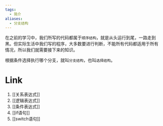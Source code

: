```yaml
---
tags:
  - 简介
aliases:
  - 分支结构
---
```

在之前的学习中，我们所写的代码都属于`顺序结构`，就是从头运行到尾，一路走到黑。但实际生活中我们写的程序，大多数要进行判断，不能所有代码都适用于所有情况，所以我们就需要接下来的知识。

根据条件选择执行哪个分支，就叫`分支结构`，也叫`选择结构`。

# Link
1. [[关系表达式]]
2. [[逻辑表达式]]
3. [[条件表达式]]
4. [[if语句]]
5. [[switch语句]]